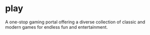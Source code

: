 # play
A one-stop gaming portal offering a diverse collection of classic and modern games for endless fun and entertainment.
